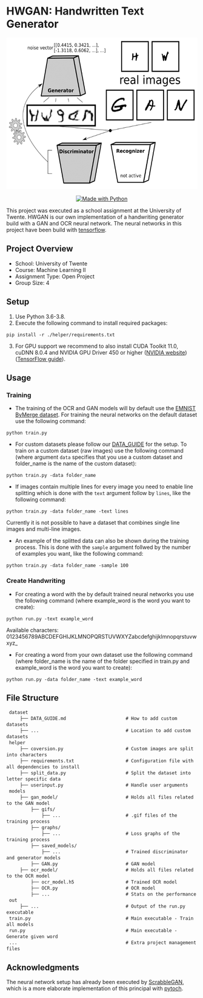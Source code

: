 # HWGAN: Handwritten Text Generator

<p align="center">
  <img height="400" width="auto" src="image/HWGAN.gif">
</p>

<p align="center">
  <a aria-label="Python_shield" href="https://www.python.org/" target="_blank">
    <img alt="Made with Python" src="http://ForTheBadge.com/images/badges/made-with-python.svg" target="_blank" />
  </a>
</p>

This project was executed as a school assignment at the University of Twente. HWGAN is our own implementation of a handwriting generator build with a GAN and OCR neural network. The neural networks in this project have been build with [tensorflow](https://github.com/tensorflow/tensorflow).

## Project Overview

- School: University of Twente
- Course: Machine Learning II
- Assignment Type: Open Project
- Group Size: 4

## Setup

1. Use Python 3.6-3.8.
2. Execute the following command to install required packages:

```
pip install -r ./helper/requirements.txt
```

3. For GPU support we recommend to also install CUDA Toolkit 11.0, cuDNN 8.0.4 and NVIDIA GPU Driver 450 or higher ([NVIDIA website](https://developer.nvidia.com/cuda-toolkit))([TensorFlow guide](https://www.tensorflow.org/install/gpu)).

## Usage

### Training

- The training of the OCR and GAN models will by default use the [EMNIST ByMerge dataset](https://www.nist.gov/itl/products-and-services/emnist-dataset). For training the neural networks on the default dataset use the following command:

```
python train.py
```

- For custom datasets please follow our [DATA_GUIDE](dataset/DATA_GUIDE.md) for the setup. To train on a custom dataset (raw images) use the following command (where argument `data` specifies that you use a custom dataset and folder_name is the name of the custom dataset):

```
python train.py -data folder_name
```

- If images contain multiple lines for every image you need to enable line splitting which is done with the `text` argument follow by `lines`, like the following command:

```
python train.py -data folder_name -text lines
```

Currently it is not possible to have a dataset that combines single line images and multi-line images.

- An example of the splitted data can also be shown during the training process. This is done with the `sample` argument follwed by the number of examples you want, like the following command:

```
python train.py -data folder_name -sample 100
```

### Create Handwriting

- For creating a word with the by default trained neural networks you use the following command (where example_word is the word you want to create):

```
python run.py -text example_word
```

Available characters: 0123456789ABCDEFGHIJKLMNOPQRSTUVWXYZabcdefghijklmnopqrstuvwxyz\_

- For creating a word from your own dataset use the following command (where folder_name is the name of the folder specified in train.py and example_word is the word you want to create):

```
python run.py -data folder_name -text example_word
```

## File Structure

     dataset
         ├── DATA_GUIDE.md                      # How to add custom datasets
         ├── ...                                # Location to add custom datasets
     helper
         ├── coversion.py                       # Custom images are split into characters
         ├── requirements.txt                   # Configuration file with all dependencies to install
         ├── split_data.py                      # Split the dataset into letter specific data
         ├── userinput.py                       # Handle user arguments
     models
         ├── gan_model/                         # Holds all files related to the GAN model
             ├── gifs/
                 ├── ...                        # .gif files of the training process
             ├── graphs/
                 ├── ...                        # Loss graphs of the training process
             ├── saved_models/
                 ├── ...                        # Trained discriminator and generator models
             ├── GAN.py                         # GAN model
         ├── ocr_model/                         # Holds all files related to the OCR model
             ├── ocr_model.h5                   # Trained OCR model
             ├── OCR.py                         # OCR model
             ├── ...                            # Stats on the performance
     out
         ├── ...                                # Output of the run.py executable
     train.py                                   # Main executable - Train all models
     run.py                                     # Main executable - Generate given word
     ...                                        # Extra project management files

## Acknowledgments

The neural network setup has already been executed by [ScrabbleGAN](https://github.com/amzn/convolutional-handwriting-gan), which is a more elaborate implementation of this principal with [pytoch](https://github.com/pytorch/pytorch).
